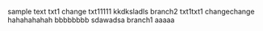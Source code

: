 sample text
txt1 change
txt11111
kkdksladls
branch2
txt1txt1
changechange
hahahahahah
bbbbbbbb
sdawadsa
branch1
aaaaa